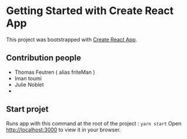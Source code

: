# Getting Started with Create React App

This project was bootstrapped with [Create React App](https://github.com/facebook/create-react-app).

## Contribution people
- Thomas Feutren ( alias friteMan )
- Iman toumi
- Julie Noblet
- 


## Start projet

Runs app with this command at the root of the project : ```yarn start```
Open [http://localhost:3000](http://localhost:3000) to view it in your browser.

